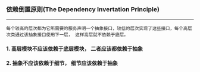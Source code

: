 ### 依赖倒置原则(The Dependency Invertation Principle)

----

```shell
每个较高的层次都为它所需要的服务声明一个抽象接口，较低的层次实现了这些接口，每个高层次类通过该抽象接口使用下一层， 这样高层就不依赖于底层。
```


#### 1. 高层模块不应该依赖于底层模块， 二者应该都依赖于抽象
#### 2. 抽象不应该依赖于细节， 细节应该依赖于抽象
